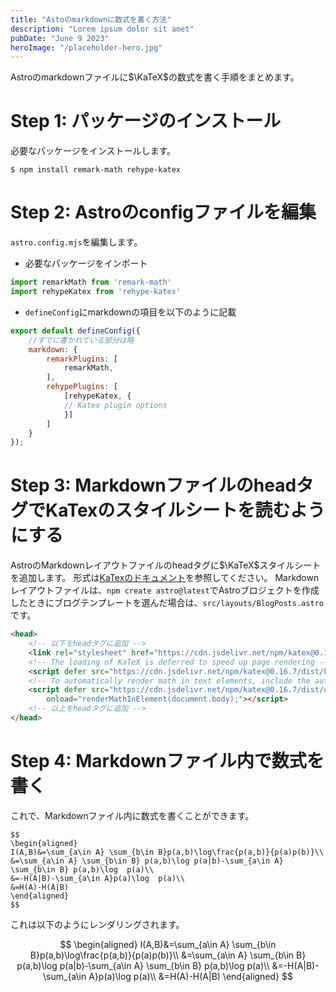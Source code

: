 ```yaml
---
title: "Astoのmarkdownに数式を書く方法"
description: "Lorem ipsum dolor sit amet"
pubDate: "June 9 2023"
heroImage: "/placeholder-hero.jpg"
---
```

Astroのmarkdownファイルに$\KaTeX$の数式を書く手順をまとめます。
# Step 1: パッケージのインストール
必要なパッケージをインストールします。
```
$ npm install remark-math rehype-katex
```

# Step 2: Astroのconfigファイルを編集
`astro.config.mjs`を編集します。

- 必要なパッケージをインポート
```javascript
import remarkMath from 'remark-math'
import rehypeKatex from 'rehype-katex'
```

- `defineConfig`にmarkdownの項目を以下のように記載
```javascript
export default defineConfig({
    //すでに書かれている部分は略
    markdown: {
        remarkPlugins: [
            remarkMath,
        ],
        rehypePlugins: [
            [rehypeKatex, {
            // Katex plugin options
            }]
        ]
    }
});
```

# Step 3: MarkdownファイルのheadタグでKaTexのスタイルシートを読むようにする
AstroのMarkdownレイアウトファイルのheadタグに$\KaTeX$スタイルシートを追加します。
形式は[KaTexのドキュメント](https://katex.org/docs/browser.html)を参照してください。
Markdownレイアウトファイルは、`npm create astro@latest`でAstroブロジェクトを作成したときにブログテンプレートを選んだ場合は、`src/layouts/BlogPosts.astro`です。

```html
<head>
    <!-- 以下をheadタグに追加 -->
    <link rel="stylesheet" href="https://cdn.jsdelivr.net/npm/katex@0.16.7/dist/katex.min.css" integrity="sha384-3UiQGuEI4TTMaFmGIZumfRPtfKQ3trwQE2JgosJxCnGmQpL/lJdjpcHkaaFwHlcI" crossorigin="anonymous">
    <!-- The loading of KaTeX is deferred to speed up page rendering -->
    <script defer src="https://cdn.jsdelivr.net/npm/katex@0.16.7/dist/katex.min.js" integrity="sha384-G0zcxDFp5LWZtDuRMnBkk3EphCK1lhEf4UEyEM693ka574TZGwo4IWwS6QLzM/2t" crossorigin="anonymous"></script>
    <!-- To automatically render math in text elements, include the auto-render extension: -->
    <script defer src="https://cdn.jsdelivr.net/npm/katex@0.16.7/dist/contrib/auto-render.min.js" integrity="sha384-+VBxd3r6XgURycqtZ117nYw44OOcIax56Z4dCRWbxyPt0Koah1uHoK0o4+/RRE05" crossorigin="anonymous"
        onload="renderMathInElement(document.body);"></script>
    <!-- 以上をheadタグに追加 -->
</head>
```

# Step 4: Markdownファイル内で数式を書く
これで、Markdownファイル内に数式を書くことができます。

```
$$
\begin{aligned}
I(A,B)&=\sum_{a\in A} \sum_{b\in B}p(a,b)\log\frac{p(a,b)}{p(a)p(b)}\\
&=\sum_{a\in A} \sum_{b\in B} p(a,b)\log p(a|b)-\sum_{a\in A} \sum_{b\in B} p(a,b)\log  p(a)\\
&=-H(A|B)-\sum_{a\in A}p(a)\log  p(a)\\
&=H(A)-H(A|B)
\end{aligned}
$$
```

これは以下のようにレンダリングされます。

$$
\begin{aligned}
I(A,B)&=\sum_{a\in A} \sum_{b\in B}p(a,b)\log\frac{p(a,b)}{p(a)p(b)}\\
&=\sum_{a\in A} \sum_{b\in B} p(a,b)\log p(a|b)-\sum_{a\in A} \sum_{b\in B} p(a,b)\log  p(a)\\
&=-H(A|B)-\sum_{a\in A}p(a)\log  p(a)\\
&=H(A)-H(A|B)
\end{aligned}
$$